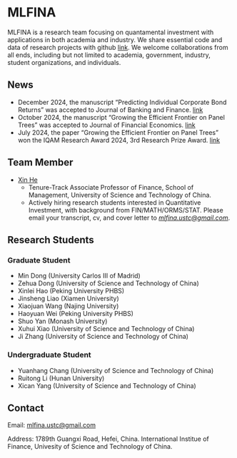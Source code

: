 # MLFINA

MLFINA is a research team focusing on quantamental investment with applications in both academia and industry.
We share essential code and data of research projects with github [link](https://github.com/mlfina/). 
We welcome collaborations from all ends, including but not limited to academia, government, industry, student organizations, and individuals.

## News

- December 2024, the manuscript “Predicting Individual Corporate Bond Returns” was accepted to Journal of Banking and Finance. [link](https://papers.ssrn.com/sol3/papers.cfm?abstract_id=3870306)
- October 2024, the manuscript “Growing the Efficient Frontier on Panel Trees” was accepted to Journal of Financial Economics. [link](https://papers.ssrn.com/sol3/papers.cfm?abstract_id=3949463)
- July 2024, the paper “Growing the Efficient Frontier on Panel Trees” won the IQAM Research Award 2024, 3rd Research Prize Award. [link](https://iqam-research.de/forschungspreis/iqam-research-prize-2024/#content-wrapper)

## Team Member

- [Xin He](https://www.xinhesean.com)
  - Tenure-Track Associate Professor of Finance, School of Management, University of Science and Technology of China.
  - Actively hiring research students interested in Quantitative Investment, with background from FIN/MATH/ORMS/STAT. Please email your transcript, cv, and cover letter to *mlfina.ustc@gmail.com*.

## Research Students

### Graduate Student

- Min Dong (University Carlos III of Madrid)
- Zehua Dong (University of Science and Technology of China)
- Xinlei Hao (Peking University PHBS)
- Jinsheng Liao (Xiamen University)
- Xiaojuan Wang (Najing University)
- Haoyuan Wei (Peking University PHBS)
- Shuo Yan (Monash University)
- Xuhui Xiao (University of Science and Technology of China)
- Ji Zhang (University of Science and Technology of China)

### Undergraduate Student

- Yuanhang Chang (University of Science and Technology of China)
- Ruitong Li (Hunan University)
- Xican Yang (University of Science and Technology of China)
  
## Contact

Email: mlfina.ustc@gmail.com

Address: 1789th Guangxi Road, Hefei, China. International Institue of Finance, Univesity of Science and Technology of China.
